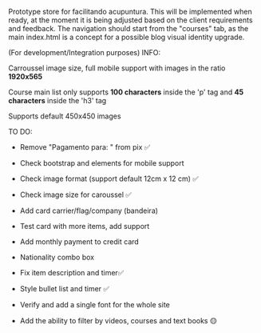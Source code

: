 Prototype store for facilitando acupuntura. This will be implemented when ready, at the moment it is being adjusted based on the client requirements and feedback. The navigation should start from the "courses" tab, as the main index.html is a concept for a possible blog visual identity upgrade. 



(For development/Integration purposes)
INFO:

Carroussel image size, full mobile support with images in the ratio **1920x565**

Course main list only supports **100 characters** inside the 'p' tag and **45 characters** inside the 'h3' tag

Supports default 450x450 images



TO DO:

- Remove "Pagamento para: " from pix ✅

- Check bootstrap and elements for mobile support

- Check image format (support default 12cm x 12 cm) ✅

- Check image size for caroussel ✅

- Add card carrier/flag/company (bandeira)

- Test card with more items, add support

- Add monthly payment to credit card

- Nationality combo box

- Fix item description and timer✅

- Style bullet list and timer ✅

- Verify and add a single font for the whole site

- Add the ability to filter by videos, courses and text books 🟡
